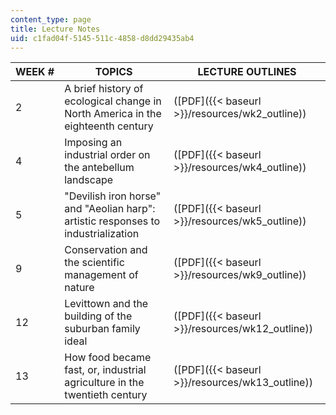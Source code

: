 ```yaml
---
content_type: page
title: Lecture Notes
uid: c1fad04f-5145-511c-4858-d8dd29435ab4
---
```


| WEEK # | TOPICS | LECTURE OUTLINES |
| --- | --- | --- |
| 2 | A brief history of ecological change in North America in the eighteenth century | ([PDF]({{< baseurl >}}/resources/wk2_outline)) |
| 4 | Imposing an industrial order on the antebellum landscape | ([PDF]({{< baseurl >}}/resources/wk4_outline)) |
| 5 | "Devilish iron horse" and "Aeolian harp": artistic responses to industrialization | ([PDF]({{< baseurl >}}/resources/wk5_outline)) |
| 9 | Conservation and the scientific management of nature | ([PDF]({{< baseurl >}}/resources/wk9_outline)) |
| 12 | Levittown and the building of the suburban family ideal | ([PDF]({{< baseurl >}}/resources/wk12_outline)) |
| 13 | How food became fast, or, industrial agriculture in the twentieth century | ([PDF]({{< baseurl >}}/resources/wk13_outline))